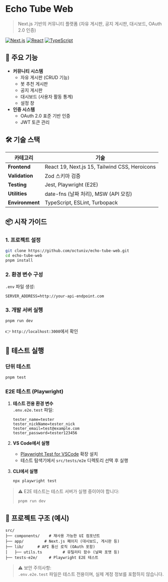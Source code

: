 # Echo Tube Web

> Next.js 기반의 커뮤니티 플랫폼 (자유 게시판, 공지 게시판, 대시보드, OAuth 2.0 인증)

[![Next.js](https://img.shields.io/badge/Next.js-15.2.4-blue?logo=nextdotjs)](https://nextjs.org/)
[![React](https://img.shields.io/badge/React-19.0.0-%2361DAFB?logo=react)](https://react.dev/)
[![TypeScript](https://img.shields.io/badge/TypeScript-5.7.3-%233178C6?logo=typescript)](https://www.typescriptlang.org/)

## 🚀 주요 기능

- **커뮤니티 시스템**
  - 자유 게시판 (CRUD 기능)
  - 봇 추천 게시판
  - 공지 게시판
  - 대시보드 (사용자 활동 통계)
  - 설정 창
- **인증 시스템**
  - OAuth 2.0 표준 기반 인증
  - JWT 토큰 관리

## 🛠 기술 스택

| 카테고리        | 기술                                          |
| --------------- | --------------------------------------------- |
| **Frontend**    | React 19, Next.js 15, Tailwind CSS, Heroicons |
| **Validation**  | Zod 스키마 검증                               |
| **Testing**     | Jest, Playwright (E2E)                        |
| **Utilities**   | date-fns (날짜 처리), MSW (API 모킹)          |
| **Environment** | TypeScript, ESLint, Turbopack                 |

## 📦 시작 가이드

### 1. 프로젝트 설정

```bash
git clone https://github.com/octuniv/echo-tube-web.git
cd echo-tube-web
pnpm install
```

### 2. 환경 변수 구성

`.env` 파일 생성:

```env
SERVER_ADDRESS=http://your-api-endpoint.com
```

### 3. 개발 서버 실행

```bash
pnpm run dev
```

👉 `http://localhost:3000`에서 확인

## 🧪 테스트 실행

### 단위 테스트

```bash
pnpm test
```

### E2E 테스트 (Playwright)

1. **테스트 전용 환경 변수**  
   `.env.e2e.test` 파일:

   ```env
   tester_name=tester
   tester_nickName=tester_nick
   tester_email=test@example.com
   tester_password=tester123456
   ```

2. **VS Code에서 실행**

   - [Playwright Test for VSCode](https://marketplace.visualstudio.com/items?itemName=ms-playwright.playwright) 확장 설치
   - 테스트 탐색기에서 `src/tests/e2e` 디렉토리 선택 후 실행

3. **CLI에서 실행**
   ```bash
   npx playwright test
   ```

> ⚠️ E2E 테스트는 테스트 서버가 실행 중이어야 합니다:
>
> ```bash
> pnpm run dev
> ```

## 📂 프로젝트 구조 (예시)

```
src/
├── components/    # 재사용 가능한 UI 컴포넌트
├── app/         # Next.js 페이지 (대시보드, 게시판 등)
├── lib/      # API 통신 로직 (OAuth 포함)
│   ├── utils.ts         # 유틸리티 함수 (날짜 포맷 등)
├── tests-e2e/     # Playwright E2E 테스트
```

> ⚠️ 보안 주의사항:  
> `.env.e2e.test` 파일은 테스트 전용이며, 실제 계정 정보를 포함하지 않습니다.

